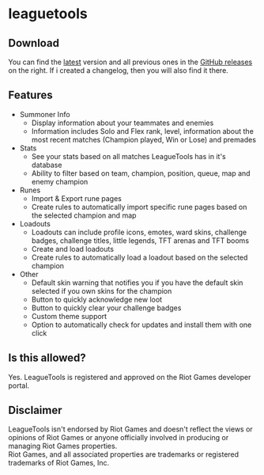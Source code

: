 # leaguetools
## Download
You can find the [latest](https://github.com/dysolix/leaguetools/releases/latest) version and all previous ones in the [GitHub releases](https://github.com/dysolix/leaguetools/releases) on the right. If i created a changelog, then you will also find it there.
## Features
- Summoner Info
  - Display information about your teammates and enemies
  - Information includes Solo and Flex rank, level, information about the most recent matches (Champion played, Win or Lose) and premades
- Stats
  - See your stats based on all matches LeagueTools has in it's database
  - Ability to filter based on team, champion, position, queue, map and enemy champion
- Runes
  - Import & Export rune pages
  - Create rules to automatically import specific rune pages based on the selected champion and map
- Loadouts
  - Loadouts can include profile icons, emotes, ward skins, challenge badges, challenge titles, little legends, TFT arenas and TFT booms
  - Create and load loadouts
  - Create rules to automatically load a loadout based on the selected champion
- Other
  - Default skin warning that notifies you if you have the default skin selected if you own skins for the champion
  - Button to quickly acknowledge new loot
  - Button to quickly clear your challenge badges
  - Custom theme support
  - Option to automatically check for updates and install them with one click
## Is this allowed?
Yes. LeagueTools is registered and approved on the Riot Games developer portal.
## Disclaimer
LeagueTools isn't endorsed by Riot Games and doesn't reflect the views or opinions of Riot Games or anyone officially involved in producing or managing Riot Games properties.  
Riot Games, and all associated properties are trademarks or registered trademarks of Riot Games, Inc.
  
